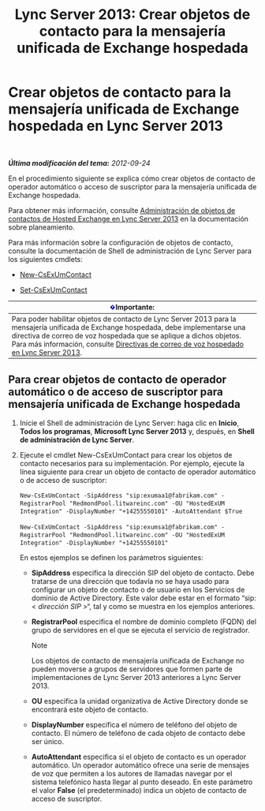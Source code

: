 ﻿---
title: 'Lync Server 2013: Crear objetos de contacto para la mensajería unificada de Exchange hospedada'
TOCTitle: Crear objetos de contacto para la mensajería unificada de Exchange hospedada
ms:assetid: a39be52f-488a-4523-ad5f-ce1f0d681959
ms:mtpsurl: https://technet.microsoft.com/es-es/library/Gg412765(v=OCS.15)
ms:contentKeyID: 48276182
ms.date: 01/07/2017
mtps_version: v=OCS.15
ms.translationtype: HT
---

# Crear objetos de contacto para la mensajería unificada de Exchange hospedada en Lync Server 2013

 

_**Última modificación del tema:** 2012-09-24_

En el procedimiento siguiente se explica cómo crear objetos de contacto de operador automático o acceso de suscriptor para la mensajería unificada de Exchange hospedada.

Para obtener más información, consulte [Administración de objetos de contactos de Hosted Exchange en Lync Server 2013](lync-server-2013-hosted-exchange-contact-object-management.md) en la documentación sobre planeamiento.

Para más información sobre la configuración de objetos de contacto, consulte la documentación de Shell de administración de Lync Server para los siguientes cmdlets:

  - [New-CsExUmContact](new-csexumcontact.md)

  - [Set-CsExUmContact](set-csexumcontact.md)

<table>
<thead>
<tr class="header">
<th><img src="images/Gg425917.important(OCS.15).gif" title="important" alt="important" />Importante:</th>
</tr>
</thead>
<tbody>
<tr class="odd">
<td>Para poder habilitar objetos de contacto de Lync Server 2013 para la mensajería unificada de Exchange hospedada, debe implementarse una directiva de correo de voz hospedada que se aplique a dichos objetos. Para más información, consulte <a href="lync-server-2013-hosted-voice-mail-policies.md">Directivas de correo de voz hospedado en Lync Server 2013</a>.</td>
</tr>
</tbody>
</table>


## Para crear objetos de contacto de operador automático o de acceso de suscriptor para mensajería unificada de Exchange hospedada

1.  Inicie el Shell de administración de Lync Server: haga clic en **Inicio**, **Todos los programas**, **Microsoft Lync Server 2013** y, después, en **Shell de administración de Lync Server**.

2.  Ejecute el cmdlet New-CsExUmContact para crear los objetos de contacto necesarios para su implementación. Por ejemplo, ejecute la línea siguiente para crear un objeto de contacto de operador automático o de acceso de suscriptor:
    
        New-CsExUmContact -SipAddress "sip:exumaa1@fabrikam.com" -RegistrarPool "RedmondPool.litwareinc.com" -OU "HostedExUM Integration" -DisplayNumber "+14255550101" -AutoAttendant $True
    
        New-CsExUmContact -SipAddress "sip:exumsa1@fabrikam.com" -RegistrarPool "RedmondPool.litwareinc.com" -OU "HostedExUM Integration" -DisplayNumber "+14255550101"
    
    En estos ejemplos se definen los parámetros siguientes:
    
      - **SipAddress** especifica la dirección SIP del objeto de contacto. Debe tratarse de una dirección que todavía no se haya usado para configurar un objeto de contacto o de usuario en los Servicios de dominio de Active Directory. Este valor debe estar en el formato “sip:\< *dirección SIP* \>“, tal y como se muestra en los ejemplos anteriores.
    
      - **RegistrarPool** especifica el nombre de dominio completo (FQDN) del grupo de servidores en el que se ejecuta el servicio de registrador.
        

        > [!NOTE]
        > Los objetos de contacto de mensajería unificada de Exchange no pueden moverse a grupos de servidores que formen parte de implementaciones de Lync Server 2013 anteriores a Lync Server 2013.

    
      - **OU** especifica la unidad organizativa de Active Directory donde se encontrará este objeto de contacto.
    
      - **DisplayNumber** especifica el número de teléfono del objeto de contacto. El número de teléfono de cada objeto de contacto debe ser único.
    
      - **AutoAttendant** especifica si el objeto de contacto es un operador automático. Un operador automático ofrece una serie de mensajes de voz que permiten a los autores de llamadas navegar por el sistema telefónico hasta llegar al punto deseado. En este parámetro el valor **False** (el predeterminado) indica un objeto de contacto de acceso de suscriptor.

